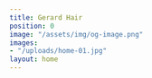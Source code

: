 ```yaml
---
title: Gerard Hair
position: 0
image: "/assets/img/og-image.png"
images:
- "/uploads/home-01.jpg"
layout: home
---
```


